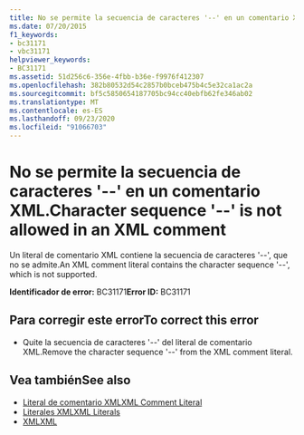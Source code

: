 ```yaml
---
title: No se permite la secuencia de caracteres '--' en un comentario XML.
ms.date: 07/20/2015
f1_keywords:
- bc31171
- vbc31171
helpviewer_keywords:
- BC31171
ms.assetid: 51d256c6-356e-4fbb-b36e-f9976f412307
ms.openlocfilehash: 382b80532d54c2857b0bceb475b4c5e32ca1ac2a
ms.sourcegitcommit: bf5c5850654187705bc94cc40ebfb62fe346ab02
ms.translationtype: MT
ms.contentlocale: es-ES
ms.lasthandoff: 09/23/2020
ms.locfileid: "91066703"
---
```

# <a name="character-sequence----is-not-allowed-in-an-xml-comment"></a><span data-ttu-id="acb62-102">No se permite la secuencia de caracteres '--' en un comentario XML.</span><span class="sxs-lookup"><span data-stu-id="acb62-102">Character sequence '--' is not allowed in an XML comment</span></span>

<span data-ttu-id="acb62-103">Un literal de comentario XML contiene la secuencia de caracteres '--', que no se admite.</span><span class="sxs-lookup"><span data-stu-id="acb62-103">An XML comment literal contains the character sequence '--', which is not supported.</span></span>  
  
 <span data-ttu-id="acb62-104">**Identificador de error:** BC31171</span><span class="sxs-lookup"><span data-stu-id="acb62-104">**Error ID:** BC31171</span></span>  
  
## <a name="to-correct-this-error"></a><span data-ttu-id="acb62-105">Para corregir este error</span><span class="sxs-lookup"><span data-stu-id="acb62-105">To correct this error</span></span>  
  
- <span data-ttu-id="acb62-106">Quite la secuencia de caracteres '--' del literal de comentario XML.</span><span class="sxs-lookup"><span data-stu-id="acb62-106">Remove the character sequence '--' from the XML comment literal.</span></span>  
  
## <a name="see-also"></a><span data-ttu-id="acb62-107">Vea también</span><span class="sxs-lookup"><span data-stu-id="acb62-107">See also</span></span>

- [<span data-ttu-id="acb62-108">Literal de comentario XML</span><span class="sxs-lookup"><span data-stu-id="acb62-108">XML Comment Literal</span></span>](../language-reference/xml-literals/xml-comment-literal.md)
- [<span data-ttu-id="acb62-109">Literales XML</span><span class="sxs-lookup"><span data-stu-id="acb62-109">XML Literals</span></span>](../language-reference/xml-literals/index.md)
- [<span data-ttu-id="acb62-110">XML</span><span class="sxs-lookup"><span data-stu-id="acb62-110">XML</span></span>](../programming-guide/language-features/xml/index.md)
